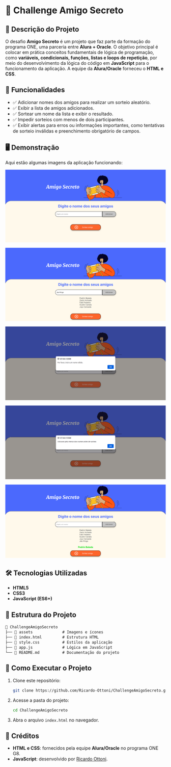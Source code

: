 # 🎉 Challenge Amigo Secreto

## 📌 Descrição do Projeto

O desafio **Amigo Secreto** é um projeto que faz parte da formação do programa ONE, uma parceria entre **Alura + Oracle**. O objetivo principal é colocar em prática conceitos fundamentais de lógica de programação, como **variáveis, condicionais, funções, listas e loops de repetição**, por meio do desenvolvimento da lógica do código em **JavaScript** para o funcionamento da aplicação. A equipe da **Alura/Oracle** forneceu o **HTML e CSS**.

## 🚀 Funcionalidades

- ✅ Adicionar nomes dos amigos para realizar um sorteio aleatório.
- ✅ Exibir a lista de amigos adicionados.
- ✅ Sortear um nome da lista e exibir o resultado.
- ✅ Impedir sorteios com menos de dois participantes.
- ✅ Exibir alertas para erros ou informações importantes, como tentativas de sorteio inválidas e preenchimento obrigatório de campos.

## 🖥️ Demonstração

Aqui estão algumas imagens da aplicação funcionando:

![Tela Inicial](assets/tela-inicial.png)

![Lista de Amigos](assets/lista-amigos.png)

![Alerta sobre nome](assets/alerta-nome.png)

![Alerta sobre sorteio](assets/alerta-sorteio.png)

![Sorteio Realizado](assets/sorteio-realizado.png)

## 🛠️ Tecnologias Utilizadas

- **HTML5**
- **CSS3**
- **JavaScript (ES6+)**

## 📂 Estrutura do Projeto

```
📂 ChallengeAmigoSecreto
├── 📁 assets             # Imagens e ícones
├── 📄 index.html         # Estrutura HTML
├── 📄 style.css          # Estilos da aplicação
├── 📄 app.js             # Lógica em JavaScript
└── 📄 README.md          # Documentação do projeto
```

## 🔧 Como Executar o Projeto

1. Clone este repositório:
   ```bash
   git clone https://github.com/Ricardo-Ottoni/ChallengeAmigoSecreto.git
   ```
2. Acesse a pasta do projeto:
   ```bash
   cd ChallengeAmigoSecreto
   ```
3. Abra o arquivo `index.html` no navegador.

## 📝 Créditos

- **HTML e CSS**: fornecidos pela equipe **Alura/Oracle** no programa ONE G8.
- **JavaScript**: desenvolvido por [Ricardo Ottoni](https://github.com/Ricardo-Ottoni).

